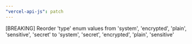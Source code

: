 ```yaml
---
"vercel-api-js": patch
---
```


[BREAKING] Reorder 'type' enum values from 'system', 'encrypted', 'plain', 'sensitive', 'secret' to 'system', 'secret', 'encrypted', 'plain', 'sensitive'